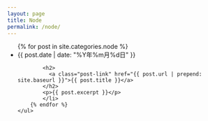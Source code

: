 ```yaml
---
layout: page
title: Node
permalink: /node/
---
```


<div class="home">
    <ul class="post-list">
        {% for post in site.categories.node %}
            <li>
            <span class="post-meta">{{ post.date | date: "%Y年%m月%d日" }}</span>

            <h2>
              <a class="post-link" href="{{ post.url | prepend: site.baseurl }}">{{ post.title }}</a>
            </h2>
            <p>{{ post.excerpt }}</p>
            </li>
        {% endfor %}
    </ul>
</div>